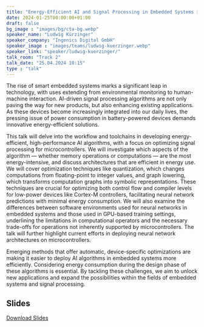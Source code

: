 ```yaml
---
title: "Energy-Efficient AI and Signal Processing in Embedded Systems 🇬🇧"
date: 2024-01-25T00:00:00+01:00
draft: false
bg_image : "images/bg/cta-bg.webp"
speaker_name: "Ludwig Kürzinger"
speaker_company: "Ingenics Digital GmbH"
speaker_image : "images/teams/ludwig-kuerzinger.webp"
speaker_link: "speaker/ludwig-kuerzinger/"
talk_room: "Track 2"
talk_date: "25.04.2024 10:15"
type : "talk"
---
```


The rise of smart embedded systems marks a significant leap in technology, with uses extending from environmental monitoring to human-machine interaction. 
AI-driven signal processing algorithms are not only paving the way for new products, but also enhancing existing applications. 
As these devices become increasingly integrated into our daily lives, the pressing issue of power consumption in battery-powered devices demands innovative energy-efficient solutions. 

This talk will delve into the workflow and toolchains in developing energy-efficient, high-performance AI algorithms, with a focus on optimizing signal processing for microcontrollers. 
We will investigate which aspects of the algorithm — whether memory operations or computations — are the most energy-intensive, and discuss architectures that are efficient in energy use. 
We will cover optimization techniques like quantization, which changes computations from floating-point to integer values, and graph lowering, which transforms computation graphs into symbolic representations. 
These techniques are crucial for optimizing both control flow and compiler levels for low-power devices like Cortex-M controllers, facilitating neural network predictions with minimal energy consumption. 
We will also examine the differences between software environments used for neural networks in embedded systems and those used in GPU-based training settings, underlining the limitations in computational operators and the necessary trade-offs for operations not inherently supported by microcontrollers. The talk will further highlight current efforts in deploying neural network architectures on microcontrollers. 

Emerging methods that offer automatic, device-specific optimizations are making it easier to deploy AI algorithms in embedded systems more efficiently. 
Considering energy consumption during the design phase of these algorithms is essential. 
By tackling these challenges, we aim to unlock new applications and expand the possibilities within the fields of embedded systems and signal processing.

## Slides

[<i class='tf-ion-android-download'></i> Download Slides](/files/slides/Ludwig-Kuerzinger-2024-04-25_Energy-efficient-embedded-AI.pdf)

